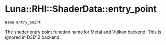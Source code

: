 # Luna::RHI::ShaderData::entry_point

```c++
Name entry_point
```

The shader entry point function name for Metal and Vulkan backend. This is ignored in D3D12 backend. 

